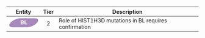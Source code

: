 |Entity|Tier|Description              |
|:----:|:----:|------------------------------|
|![BL](images/icons/BL_tier2.png) | 2 | Role of HIST1H3D mutations in BL requires confirmation|
